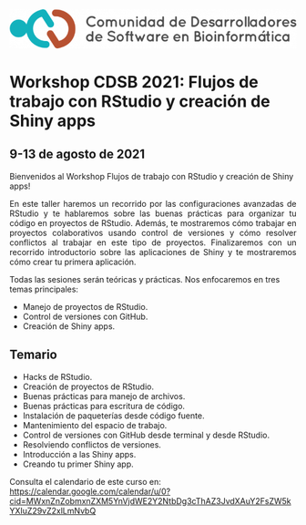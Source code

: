 ![](img/logo.png)

# Workshop CDSB 2021: Flujos de trabajo con RStudio y creación de Shiny apps

## 9-13 de agosto de 2021

Bienvenidos al Workshop Flujos de trabajo con RStudio y creación de Shiny apps! 

<p align="justify">
En este taller haremos un recorrido por las configuraciones avanzadas de RStudio y te hablaremos sobre las buenas prácticas para organizar tu código en proyectos de RStudio. Además, te mostraremos cómo trabajar en proyectos colaborativos usando control de versiones y cómo resolver conflictos al trabajar en este tipo de proyectos. Finalizaremos con un recorrido introductorio sobre las aplicaciones de Shiny y te mostraremos cómo crear tu primera aplicación. 

Todas las sesiones serán teóricas y prácticas. Nos enfocaremos en tres temas principales: 
</p>


-	Manejo de proyectos de RStudio.
-	Control de versiones con GitHub.
-	Creación de Shiny apps.

## Temario 

-	Hacks de RStudio.
-	Creación de proyectos de RStudio.
-	Buenas prácticas para manejo de archivos.
-	Buenas prácticas para escritura de código.
-	Instalación de paqueterías desde código fuente.
-	Mantenimiento del espacio de trabajo.
-	Control de versiones con GitHub desde terminal y desde RStudio.
-	Resolviendo conflictos de versiones.
-	Introducción a las Shiny apps.
-	Creando tu primer Shiny app.

Consulta el calendario de este curso en: <https://calendar.google.com/calendar/u/0?cid=MWxnZnZobmxnZXM5YnVjdWE2Y2NtbDg3cThAZ3JvdXAuY2FsZW5kYXIuZ29vZ2xlLmNvbQ>


